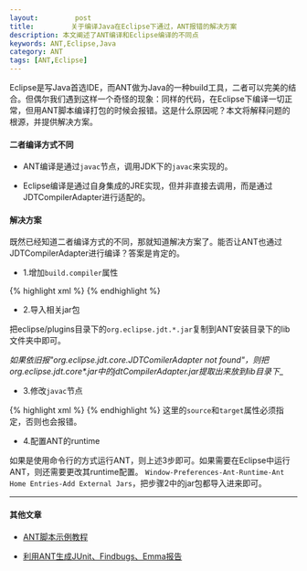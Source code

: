 ```yaml
---
layout:         post
title:         关于编译Java在Eclipse下通过，ANT报错的解决方案
description: 本文阐述了ANT编译和Eclipse编译的不同点
keywords: ANT,Eclipse,Java
category: ANT
tags: [ANT,Eclipse]
---
```


Eclipse是写Java首选IDE，而ANT做为Java的一种build工具，二者可以完美的结合。但偶尔我们遇到这样一个奇怪的现象：同样的代码，在Eclipse下编译一切正常，但用ANT脚本编译打包的时候会报错。这是什么原因呢？本文将解释问题的根源，并提供解决方案。

<!-- more -->

#### 二者编译方式不同

* ANT编译是通过`javac`节点，调用JDK下的`javac`来实现的。

* Eclipse编译是通过自身集成的JRE实现，但并非直接去调用，而是通过JDTCompilerAdapter进行适配的。

#### 解决方案

既然已经知道二者编译方式的不同，那就知道解决方案了。能否让ANT也通过JDTCompilerAdapter进行编译？答案是肯定的。

* 1.增加`build.compiler`属性

{% highlight xml %}
<property name="build.compiler" value="org.eclipse.jdt.core.JDTComilerAdapter"/>
{% endhighlight %}

* 2.导入相关jar包

把eclipse/plugins目录下的`org.eclipse.jdt.*.jar`复制到ANT安装目录下的lib文件夹中即可。

__如果依旧报"org.eclipse.jdt.core.JDTComilerAdapter not found"，则把org.eclipse.jdt.core_*.jar中的jdtCompilerAdapter.jar提取出来放到lib目录下__

* 3.修改`javac`节点

{% highlight xml %}
<javac srcdir="${src.dir}" destdir="${classes.dir}" debug="true" deprecation="true" source="1.6" target="1.6">
    <classpath refid="jar.classpath">
    </classpath>
</javac>
{% endhighlight %}
这里的`source`和`target`属性必须指定，否则也会报错。

* 4.配置ANT的runtime

如果是使用命令行的方式运行ANT，则上述3步即可。如果需要在Eclipse中运行ANT，则还需要更改其runtime配置。
`Window-Preferences-Ant-Runtime-Ant Home Entries-Add External Jars`，把步骤2中的jar包都导入进来即可。

---------------------

#### 其他文章

* [ANT脚本示例教程](http://chengyuanjian.github.io/ant/2014-08/ant-build.html)

* [利用ANT生成JUnit、Findbugs、Emma报告](http://chengyuanjian.github.io/ant/2014-08/ant-junit-findbugs-emma.html)
